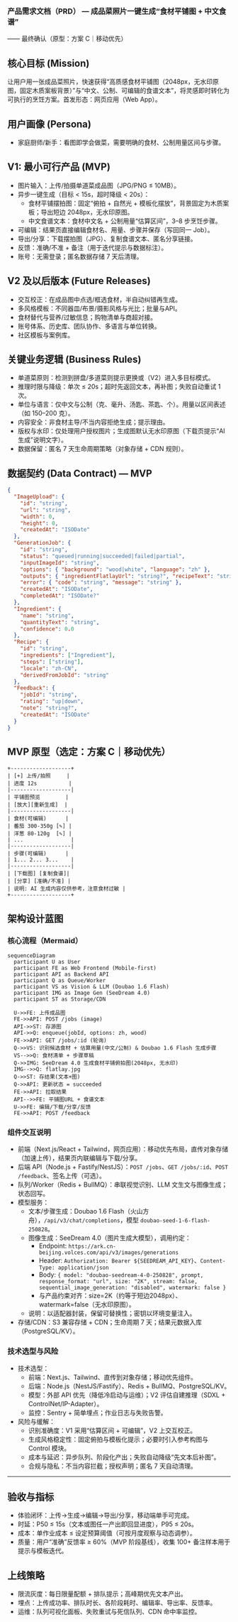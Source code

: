### 产品需求文档（PRD） — 成品菜照片一键生成“食材平铺图 + 中文食谱”

—— 最终确认（原型：方案 C｜移动优先）

## 核心目标 (Mission)
让用户用一张成品菜照片，快速获得“高质感食材平铺图（2048px，无水印原图，固定木质案板背景）”与“中文、公制、可编辑的食谱文本”，将灵感即时转化为可执行的烹饪方案。首发形态：网页应用（Web App）。

## 用户画像 (Persona)
- 家庭厨师/新手：看图即学会做菜，需要明确的食材、公制用量区间与步骤。

## V1: 最小可行产品 (MVP)
- 图片输入：上传/拍摄单道菜成品图（JPG/PNG ≤ 10MB）。
- 异步一键生成（目标 < 15s，超时降级 < 20s）：
  - 食材平铺摆拍图：固定“俯拍 + 自然光 + 模板化摆放”，背景固定为木质案板；导出短边 2048px，无水印原图。
  - 中文食谱文本：食材中文名 + 公制用量“估算区间”，3–8 步烹饪步骤。
- 可编辑：结果页直接编辑食材名、用量、步骤并保存（写回同一 Job）。
- 导出/分享：下载摆拍图（JPG）、复制食谱文本、匿名分享链接。
- 反馈：准确/不准 + 备注（用于迭代提示与数据标注）。
- 账号：无需登录；匿名数据存储 7 天后清理。

## V2 及以后版本 (Future Releases)
- 交互校正：在成品图中点选/框选食材，半自动纠错再生成。
- 多风格模板：不同器皿/布景/摄影风格与光比；批量与API。
- 食材替代与营养/过敏信息；购物清单与商超对接。
- 账号体系、历史库、团队协作、多语言与单位转换。
- 社区模板与案例库。

## 关键业务逻辑 (Business Rules)
- 单道菜原则：检测到拼盘/多道菜则提示更换或（V2）进入多目标模式。
- 推理时限与降级：单次 ≤ 20s；超时先返回文本，再补图；失败自动重试 1 次。
- 单位与语言：仅中文与公制（克、毫升、汤匙、茶匙、个）。用量以区间表述（如 150–200 克）。
- 内容安全：非食材主导/不当内容拒绝生成；提示理由。
- 版权与水印：仅处理用户授权图片；生成图默认无水印原图（下载页提示“AI生成”说明文字）。
- 数据保留：匿名 7 天生命周期策略（对象存储 + CDN 规则）。

## 数据契约 (Data Contract) — MVP
```json
{
  "ImageUpload": {
    "id": "string",
    "url": "string",
    "width": 0,
    "height": 0,
    "createdAt": "ISODate"
  },
  "GenerationJob": {
    "id": "string",
    "status": "queued|running|succeeded|failed|partial",
    "inputImageId": "string",
    "options": { "background": "wood|white", "language": "zh" },
    "outputs": { "ingredientFlatlayUrl": "string?", "recipeText": "string?" },
    "error": { "code": "string", "message": "string" },
    "createdAt": "ISODate",
    "completedAt": "ISODate?"
  },
  "Ingredient": {
    "name": "string",
    "quantityText": "string",
    "confidence": 0.0
  },
  "Recipe": {
    "id": "string",
    "ingredients": ["Ingredient"],
    "steps": ["string"],
    "locale": "zh-CN",
    "derivedFromJobId": "string"
  },
  "Feedback": {
    "jobId": "string",
    "rating": "up|down",
    "note": "string?",
    "createdAt": "ISODate"
  }
}
```

## MVP 原型（选定：方案 C｜移动优先）
```
+-------------------+
| [+] 上传/拍照     |
| 进度 12s          |
|-------------------|
| 平铺图预览        |
| [放大][重新生成]  |
|-------------------|
| 食材(可编辑)      |
| 番茄 300-350g [✎] |
| 洋葱 80-120g  [✎] |
| ...               |
|-------------------|
| 步骤(可编辑)      |
| 1... 2... 3...    |
|-------------------|
| [下载图] [复制食谱]|
| [分享] [准确/不准] |
| 说明: AI 生成内容仅供参考，注意食材过敏 |
+-------------------+
```

## 架构设计蓝图

### 核心流程（Mermaid）
```mermaid
sequenceDiagram
  participant U as User
  participant FE as Web Frontend (Mobile-first)
  participant API as Backend API
  participant Q as Queue/Worker
  participant VS as Vision & LLM (Doubao 1.6 Flash)
  participant IMG as Image Gen (SeeDream 4.0)
  participant ST as Storage/CDN

  U->>FE: 上传成品图
  FE->>API: POST /jobs (image)
  API->>ST: 存源图
  API->>Q: enqueue(jobId, options: zh, wood)
  FE->>API: GET /jobs/:id (轮询)
  Q->>VS: 识别候选食材 + 估算用量(中文/公制) & Doubao 1.6 Flash 生成步骤
  VS-->>Q: 食材清单 + 步骤草稿
  Q->>IMG: SeeDream 4.0 生成食材平铺俯拍图(2048px, 无水印)
  IMG-->>Q: flatlay.jpg
  Q->>ST: 存结果(文本+图)
  Q->>API: 更新状态 = succeeded
  FE->>API: 拉取结果
  API-->>FE: 平铺图URL + 食谱文本
  U->>FE: 编辑/下载/分享/反馈
  FE->>API: POST /feedback
```

### 组件交互说明
- 前端（Next.js/React + Tailwind，网页应用）：移动优先布局，直传对象存储（加速上传），结果页内联编辑与下载/分享。
- 后端 API（Node.js + Fastify/NestJS）：`POST /jobs`、`GET /jobs/:id`、`POST /feedback`、签名上传（可选）。
- 队列/Worker（Redis + BullMQ）：串联视觉识别、LLM 文生文与图像生成；状态回写。
- 模型服务：
  - 文本/步骤生成：Doubao 1.6 Flash（火山方舟），`/api/v3/chat/completions`，模型 `doubao-seed-1-6-flash-250828`。
  - 图像生成：SeeDream 4.0（图片生成大模型），调用约定：
    - Endpoint: `https://ark.cn-beijing.volces.com/api/v3/images/generations`
    - Header: `Authorization: Bearer ${SEEDREAM_API_KEY}`、`Content-Type: application/json`
    - Body: `{ model: "doubao-seedream-4-0-250828", prompt, response_format: "url", size: "2K", stream: false, sequential_image_generation: "disabled", watermark: false }`
    - 与产品约束对齐：size=2K（约等于短边2048px）、watermark=false（无水印原图）。
  - 说明：以适配器封装，保留可替换性；密钥以环境变量注入。
- 存储/CDN：S3 兼容存储 + CDN；生命周期 7 天；结果元数据入库（PostgreSQL/KV）。

### 技术选型与风险
- 技术选型：
  - 前端：Next.js、Tailwind、直传到对象存储；移动优先组件。
  - 后端：Node.js（NestJS/Fastify）、Redis + BullMQ、PostgreSQL/KV。
  - 模型：外部 API 优先（降低冷启动与运维）；V2 评估自建推理（SDXL + ControlNet/IP-Adapter）。
  - 监控：Sentry + 简单埋点；作业日志与失败告警。
- 风险与缓解：
  - 识别准确度：V1 采用“估算区间 + 可编辑”，V2 上交互校正。
  - 生成风格稳定性：固定俯拍与模板化提示；必要时引入参考构图与 Control 模块。
  - 成本与延迟：异步队列、阶段化产出；失败自动降级“先文本后补图”。
  - 合规与隐私：不当内容拦截；授权声明；匿名 7 天自动清理。

---

## 验收与指标
- 体验闭环：上传→生成→编辑→导出/分享，移动端单手可完成。
- 时延：P50 ≤ 15s（文本或图任一产出即回显进度），P95 ≤ 20s。
- 成本：单作业成本 ≤ 设定预算阈值（可按月度观察与动态调参）。
- 质量：用户“准确”反馈率 ≥ 60%（MVP 阶段基线），收集 100+ 备注样本用于提示与模板迭代。

## 上线策略
- 限流灰度：每日限量配额 + 排队提示；高峰期优先文本产出。
- 埋点：上传成功率、排队时长、各阶段耗时、编辑率、导出率、反馈率。
- 运维：队列可视化面板、失败重试与死信队列、CDN 命中率监控。


